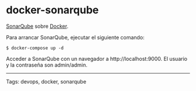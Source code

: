 # docker-sonarqube
[SonarQube](https://www.sonarqube.org/) sobre [Docker](https://www.docker.com/).

Para arrancar SonarQube, ejecutar el siguiente comando:
```
$ docker-compose up -d
```

Acceder a SonarQube con un navegador a http://localhost:9000. El usuario y la contraseña son admin/admin.

---

Tags: devops, docker, sonarqube